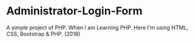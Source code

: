 # Administrator-Login-Form
A simple project of  PHP. When I am Learning PHP. Here I'm using HTML, CSS, Bootstrap & PHP. (2018)
